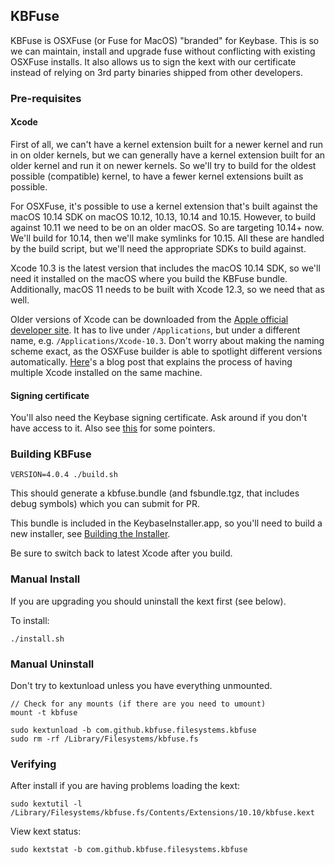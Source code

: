 ## KBFuse

KBFuse is OSXFuse (or Fuse for MacOS) "branded" for Keybase. This is so we can maintain, install and upgrade fuse without
conflicting with existing OSXFuse installs. It also allows us to sign the kext with our certificate instead
of relying on 3rd party binaries shipped from other developers.

### Pre-requisites

#### Xcode

First of all, we can't have a kernel extension built for a newer kernel and
run in on older kernels, but we can generally have a kernel extension built for
an older kernel and run it on newer kernels. So we'll try to build for the
oldest possible (compatible) kernel, to have a fewer kernel extensions built as
possible.

For OSXFuse, it's possible to use a kernel extension that's built against the
macOS 10.14 SDK on macOS 10.12, 10.13, 10.14 and 10.15. However, to build
against 10.11 we need to be on an older macOS. So are targeting 10.14+ now.
We'll build for 10.14, then we'll make symlinks for 10.15. All these are
handled by the build script, but we'll need the appropriate SDKs to build
against.

Xcode 10.3 is the latest version that includes the macOS 10.14 SDK, so we'll
need it installed on the macOS where you build the KBFuse bundle. Additionally,
macOS 11 needs to be built with Xcode 12.3, so we need that as well.

Older versions of Xcode can be downloaded from the [Apple official developer
site](https://developer.apple.com/download/more/). It has to live under
`/Applications`, but under a different name, e.g. `/Applications/Xcode-10.3`.
Don't worry about making the naming scheme exact, as the OSXFuse builder is
able to spotlight different versions automatically.
[Here](https://medium.com/@hacknicity/working-with-multiple-versions-of-xcode-e331c01aa6bc)'s
a blog post that explains the process of having multiple Xcode installed on the
same machine.

#### Signing certificate

You'll also need the Keybase signing certificate. Ask around if you don't have
access to it. Also see
[this](https://github.com/keybase/client/tree/master/osx/Scripts#build-the-installer)
for some pointers.

### Building KBFuse

    VERSION=4.0.4 ./build.sh

This should generate a kbfuse.bundle (and fsbundle.tgz, that includes debug symbols)
which you can submit for PR.

This bundle is included in the KeybaseInstaller.app, so you'll need to build a new
installer, see [Building the Installer](/osx/Scripts/README.md).

Be sure to switch back to latest Xcode after you build.

### Manual Install

If you are upgrading you should uninstall the kext first (see below).

To install:

    ./install.sh

### Manual Uninstall

Don't try to kextunload unless you have everything unmounted.

    // Check for any mounts (if there are you need to umount)
    mount -t kbfuse

    sudo kextunload -b com.github.kbfuse.filesystems.kbfuse
    sudo rm -rf /Library/Filesystems/kbfuse.fs

### Verifying

After install if you are having problems loading the kext:

    sudo kextutil -l /Library/Filesystems/kbfuse.fs/Contents/Extensions/10.10/kbfuse.kext

View kext status:

    sudo kextstat -b com.github.kbfuse.filesystems.kbfuse


